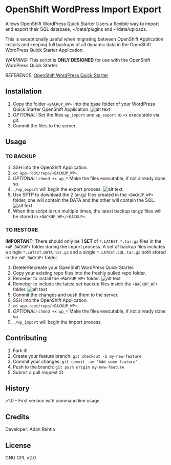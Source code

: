 # OpenShift WordPress Import Export

Allows OpenShift WordPress Quick Starter Users a flexible way to import and export their SQL database, ~/data/plugins and ~/data/uploads.

This is exceptionally useful when migrating between OpenShift Application installs and keeping full backups of all dynamic data in the OpenShift WordPress Quick Starter Application.

*WARNING:* This script is **ONLY DESIGNED** for use with the OpenShift WordPress Quick Starter.

*REFERENCE:* [OpenShift WordPress Quick Starter](https://github.com/openshift/wordpress-example)

## Installation

1. Copy the folder `+BACKUP_WP+` into the base folder of your WordPress Quick Starter OpenShift Application.
	![alt text](http://www.adanrehtla.com/assets/github/OpenShift-WordPress-Import-Export/OpenShift-WordPress-Quick-Starter-Backup-Import-Export-Script-01.png "Files copied into the base Wordpress Quick Starter Repo")
2. *OPTIONAL:* Set the files `wp_import` and `wp_export` to `+x` executable via git.
3. Commit the files to the server.

## Usage

### TO BACKUP

1. SSH into the OpenShift Application.
2. `cd app-root/repo/+BACKUP_WP+`.
3. *OPTIONAL:* `chmod +x wp_*` Make the files executable, if not already done so.
4. `./wp_export` will begin the export process.
	![alt text](http://www.adanrehtla.com/assets/github/OpenShift-WordPress-Import-Export/OpenShift-WordPress-Quick-Starter-Backup-Import-Export-Script-02.png "Starting the Export process")
5. Use SFTP to download the 2 tar.gz files created in the `+BACKUP_WP+` folder, one will contain the DATA and the other will contain the SQL.
	![alt text](http://www.adanrehtla.com/assets/github/OpenShift-WordPress-Import-Export/OpenShift-WordPress-Quick-Starter-Backup-Import-Export-Script-03.png "The 2 latest backup tar.gz files")
6. When this script is run multiple times, the latest backup tar.gz files will be stored in `+BACKUP_WP+/+BACKUP+`.

### TO RESTORE

**IMPORTANT:** There should only be **1 SET** of `*.LATEST.*.tar.gz` files in the `+WP_BACKUP+` folder during the import process. A set of backup files includes a single `*.LATEST.DATA.tar.gz` and a single `*.LATEST.SQL.tar.gz` both stored in the `+WP_BACKUP+` folder.

1. Delete/Recreate your OpenShift WordPress Quick Starter.
2. Copy your existing repo files into the freshly pulled repo folder.
3. Remeber to install the `+BACKUP_WP+` folder.
	![alt text](http://www.adanrehtla.com/assets/github/OpenShift-WordPress-Import-Export/OpenShift-WordPress-Quick-Starter-Backup-Import-Export-Script-01.png "Files copied into the base Wordpress Quick Starter Repo")
4. Remeber to include the latest set backup files inside the `+BACKUP_WP+` folder.
	![alt text](http://www.adanrehtla.com/assets/github/OpenShift-WordPress-Import-Export/OpenShift-WordPress-Quick-Starter-Backup-Import-Export-Script-03.png "The 2 latest backup tar.gz files")
5. Commit the changes and oush them to the server.
6. SSH into the OpenShift Application.
7. `cd app-root/repo/+BACKUP_WP+`.
8. *OPTIONAL:* `chmod +x wp_*` Make the files executable, if not already done so.
9. `./wp_import` will begin the import process.

## Contributing

1. Fork it!
2. Create your feature branch: `git checkout -b my-new-feature`
3. Commit your changes: `git commit -am 'Add some feature'`
4. Push to the branch: `git push origin my-new-feature`
5. Submit a pull request :D

## History

v1.0 - First version with command line usage

## Credits

Developer: Adan Rehtla

## License

GNU GPL v2.0
